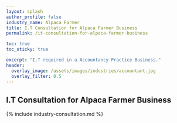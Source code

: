 ```yaml
---
layout: splash 
author_profile: false 
industry_name: Alpaca Farmer
title: I.T Consultation for Alpaca Farmer Business
permalink: /it-consultation-for-alpaca-farmer-business

toc: true
toc_sticky: true

excerpt: "I.T required in a Accountancy Practice Business."
header:
  overlay_image: /assets/images/industries/accountant.jpg
  overlay_filter: 0.5 
---
```


## I.T Consultation for Alpaca Farmer Business

{% include industry-consultation.md %}
